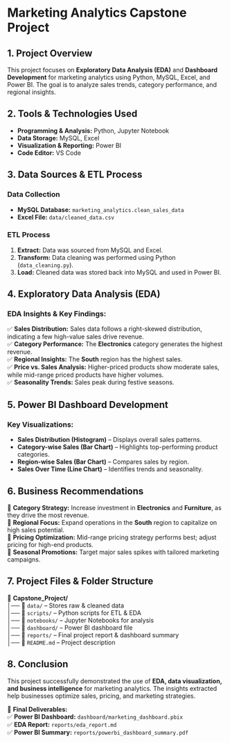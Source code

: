 # **Marketing Analytics Capstone Project**

## **1. Project Overview**
This project focuses on **Exploratory Data Analysis (EDA)** and **Dashboard Development** for marketing analytics using Python, MySQL, Excel, and Power BI. The goal is to analyze sales trends, category performance, and regional insights.

## **2. Tools & Technologies Used**
- **Programming & Analysis:** Python, Jupyter Notebook
- **Data Storage:** MySQL, Excel
- **Visualization & Reporting:** Power BI
- **Code Editor:** VS Code

## **3. Data Sources & ETL Process**
### **Data Collection**
- **MySQL Database:** `marketing_analytics.clean_sales_data`
- **Excel File:** `data/cleaned_data.csv`

### **ETL Process**
1. **Extract:** Data was sourced from MySQL and Excel.
2. **Transform:** Data cleaning was performed using Python (`data_cleaning.py`).
3. **Load:** Cleaned data was stored back into MySQL and used in Power BI.

## **4. Exploratory Data Analysis (EDA)**
### **EDA Insights & Key Findings:**
✅ **Sales Distribution:** Sales data follows a right-skewed distribution, indicating a few high-value sales drive revenue.  
✅ **Category Performance:** The **Electronics** category generates the highest revenue.  
✅ **Regional Insights:** The **South** region has the highest sales.  
✅ **Price vs. Sales Analysis:** Higher-priced products show moderate sales, while mid-range priced products have higher volumes.  
✅ **Seasonality Trends:** Sales peak during festive seasons.  

## **5. Power BI Dashboard Development**
### **Key Visualizations:**
- **Sales Distribution (Histogram)** – Displays overall sales patterns.
- **Category-wise Sales (Bar Chart)** – Highlights top-performing product categories.
- **Region-wise Sales (Bar Chart)** – Compares sales by region.
- **Sales Over Time (Line Chart)** – Identifies trends and seasonality.
 

## **6. Business Recommendations**
📌 **Category Strategy:** Increase investment in **Electronics** and **Furniture**, as they drive the most revenue.  
📌 **Regional Focus:** Expand operations in the **South** region to capitalize on high sales potential.  
📌 **Pricing Optimization:** Mid-range pricing strategy performs best; adjust pricing for high-end products.  
📌 **Seasonal Promotions:** Target major sales spikes with tailored marketing campaigns.  

## **7. Project Files & Folder Structure**
📂 **Capstone_Project/**  
│── 📁 `data/` – Stores raw & cleaned data  
│── 📁 `scripts/` – Python scripts for ETL & EDA  
│── 📁 `notebooks/` – Jupyter Notebooks for analysis  
│── 📁 `dashboard/` – Power BI dashboard file  
│── 📁 `reports/` – Final project report & dashboard summary  
│── 📄 `README.md` – Project description  

## **8. Conclusion**
This project successfully demonstrated the use of **EDA, data visualization, and business intelligence** for marketing analytics. The insights extracted help businesses optimize sales, pricing, and marketing strategies.  

🚀 **Final Deliverables:**  
✅ **Power BI Dashboard:** `dashboard/marketing_dashboard.pbix`  
✅ **EDA Report:** `reports/eda_report.md`  
✅ **Power BI Summary:** `reports/powerbi_dashboard_summary.pdf`
